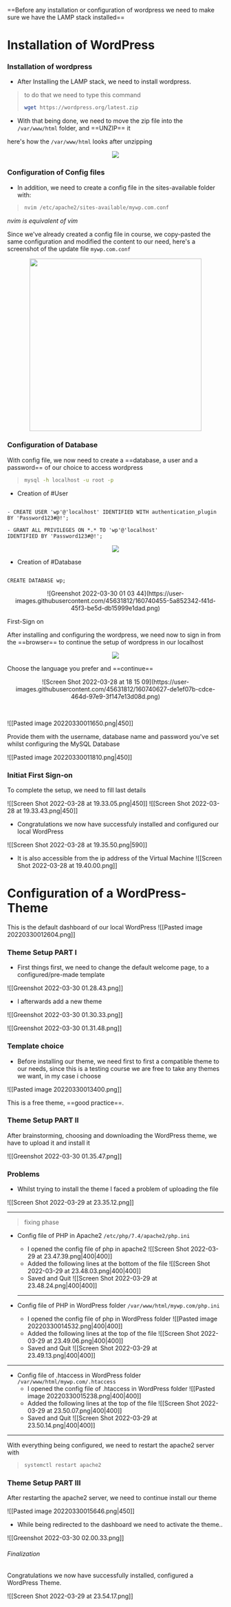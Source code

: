 ==Before any installation or configuration of wordpress we need to make sure we have the LAMP stack installed==

# Installation of WordPress
### Installation of wordpress

- After Installing the LAMP stack, we need to install wordpress.
> to do that we need to type this command
> ```Bash
> wget https://wordpress.org/latest.zip
> ```


- With that being done, we need to move the zip file into the `/var/www/html` folder, and ==UNZIP== it

here's how the `/var/www/html` looks after unzipping

<p align="center">
<img src="https://user-images.githubusercontent.com/45631812/160739096-0185b442-d3a3-47c8-a0c4-d9cfb4fa1387.png"/>
</p>

### Configuration of Config files

- In addition, we need to create a config file in the sites-available folder with:
> ```Bash
> nvim /etc/apache2/sites-available/mywp.com.conf
> ```

*nvim is equivalent of vim*

Since we've already created a config file in course, we copy-pasted the same configuration and modified the content to our need, here's a screenshot of the update file `mywp.com.conf`

<p align="center">
<img src="https://user-images.githubusercontent.com/45631812/160739367-234720bd-29d9-4ff6-ac78-fea6112363b8.png " width="400" />
</p>

### Configuration of Database


With config file, we now need to create a ==database, a user and a password== of our choice to access wordpress

> ```Bash
> mysql -h localhost -u root -p
> ```



- Creation of #User
	
```MySQL

- CREATE USER 'wp'@'localhost' IDENTIFIED WITH authentication_plugin 
BY 'Password123#@!';

- GRANT ALL PRIVILEGES ON *.* TO 'wp'@'localhost' 
IDENTIFIED BY 'Password123#@!';

```
<p align="center">
<img src="https://user-images.githubusercontent.com/45631812/160740345-c9a6d305-93ab-418c-aef3-6ffedfb2fd3a.png)" />
</p>


- Creation of #Database

```MySQL

CREATE DATABASE wp;

```

<p align="center">
![Greenshot 2022-03-30 01 03 44](https://user-images.githubusercontent.com/45631812/160740455-5a852342-f41d-45f3-be5d-db15999e1dad.png)
</p


### First-Sign on

After installing and configuring the wordpress, we need now to sign in from the ==browser== to continue the setup of wordpress in our localhost

> 
<p align="center">
<img src="![Pasted image 20220330011357](https://user-images.githubusercontent.com/45631812/160740524-17e3574d-6790-4cfe-80be-c1e58318b328.png)" />
</p>


Choose the language you prefer and ==continue==

<p align="center">
![Screen Shot 2022-03-28 at 18 15 09](https://user-images.githubusercontent.com/45631812/160740627-de1ef07b-cdce-464d-97e9-3f147e13d08d.png)
</p>

<br>

![[Pasted image 20220330011650.png|450]]

Provide them with the username, database name and password you've set whilst configuring the MySQL Database

![[Pasted image 20220330011810.png|450]]

### Initiat First Sign-on 

To complete the setup, we need to fill last details

![[Screen Shot 2022-03-28 at 19.33.05.png|450]]
![[Screen Shot 2022-03-28 at 19.33.43.png|450]]

- Congratulations we now have successfuly installed and configured our local WordPress

![[Screen Shot 2022-03-28 at 19.35.50.png|590]]

- It is also accessible from the ip address of the Virtual Machine
![[Screen Shot 2022-03-28 at 19.40.00.png]]

# Configuration of a WordPress-Theme

This is the default dashboard of our local WordPress 
![[Pasted image 20220330012604.png]]

### Theme Setup **PART I**

- First things first, we need to change the default welcome page, to a configured/pre-made template

![[Greenshot 2022-03-30 01.28.43.png]]

- I afterwards add a new theme

![[Greenshot 2022-03-30 01.30.33.png]]

![[Greenshot 2022-03-30 01.31.48.png]]


### Template choice

- Before installing our theme, we need first to first a compatible theme to our needs, since this is a testing course we are free to take any themes we want, in my case i choose


![[Pasted image 20220330013400.png]]

This is a free theme, ==good practice==.

### Theme Setup **PART II**

After brainstorming, choosing and downloading the WordPress theme, we have to upload it and install it 

![[Greenshot 2022-03-30 01.35.47.png]]


### Problems

- Whilst trying to install the theme I faced a problem of uploading the file

![[Screen Shot 2022-03-29 at 23.35.12.png]]

--- 
>  fixing phase

- Config file of PHP in Apache2 `/etc/php/7.4/apache2/php.ini`

	- I opened the config file of php in apache2 
	 ![[Screen Shot 2022-03-29 at 23.47.39.png|400|400]]
	- Added the following lines at the bottom of the file
	 ![[Screen Shot 2022-03-29 at 23.48.03.png|400|400]]
	- Saved and Quit
	 ![[Screen Shot 2022-03-29 at 23.48.24.png|400|400]]
	
	---
	
- Config file of PHP in WordPress folder `/var/www/html/mywp.com/php.ini`
	- I opened the config file of php in WordPress folder
	![[Pasted image 20220330014532.png|400|400]]
	- Added the following lines at the top of the file
	![[Screen Shot 2022-03-29 at 23.49.06.png|400|400]]
	- Saved and Quit
	![[Screen Shot 2022-03-29 at 23.49.13.png|400|400]]
	
---
- Config file of .htaccess in WordPress folder `/var/www/html/mywp.com/.htaccess`
	- I opened the config file of .htaccess in WordPress folder
		![[Pasted image 20220330015238.png|400|400]]
	-  Added the following lines at the top of the file
		![[Screen Shot 2022-03-29 at 23.50.07.png|400|400]]
	- Saved and Quit
		![[Screen Shot 2022-03-29 at 23.50.14.png|400|400]]

---
		
With everything being configured, we need to restart the apache2 server with 

> ```bash
> systemctl restart apache2
> ```

### Theme Setup **PART III**
	
After restarting the apache2 server, we need to continue install our theme

![[Pasted image 20220330015646.png|450]]

- While being redirected to the dashboard we need to activate the theme..

![[Greenshot 2022-03-30 02.00.33.png]]

###### Finalization

Congratulations we now have successfully installed, configured a WordPress Theme.

![[Screen Shot 2022-03-29 at 23.54.17.png]]

